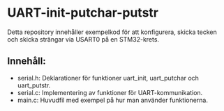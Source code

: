 # UART-init-putchar-putstr

Detta repository innehåller exempelkod för att konfigurera, skicka tecken och skicka strängar via USART0 på en STM32-krets.

## Innehåll:

- serial.h: Deklarationer för funktioner uart_init, uart_putchar och uart_putstr.
- serial.c: Implementering av funktioner för UART-kommunikation.
- main.c: Huvudfil med exempel på hur man använder funktionerna.
